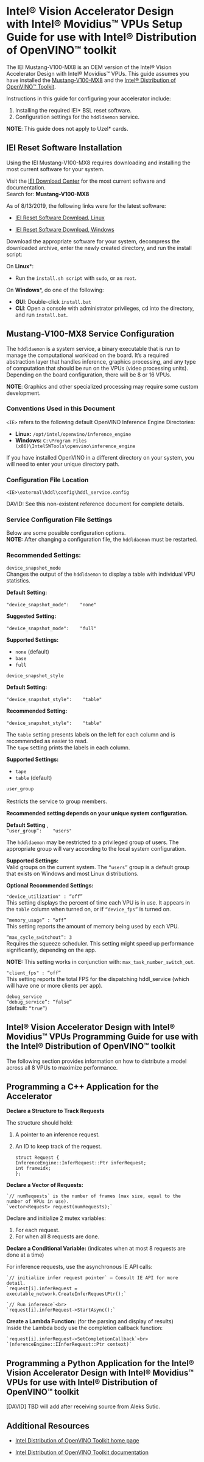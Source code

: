 # Intel® Vision Accelerator Design with Intel® Movidius™ VPUs Setup Guide for use with Intel® Distribution of OpenVINO™ toolkit

The IEI Mustang-V100-MX8 is an OEM version of the Intel® Vision Accelerator Design with Intel® Movidius™ VPUs.
This guide assumes you have installed the [Mustang-V100-MX8](https://download.ieiworld.com/) and the [Intel® Distribution of OpenVINO™ Toolkit](https://software.intel.com/en-us/openvino-toolkit).

Instructions in this guide for configuring your accelerator include:
1.	Installing the required IEI* BSL reset software.
2.	Configuration settings for the `hddldaemon` service.

**NOTE**: This guide does not apply to Uzel* cards.

## IEI  Reset Software Installation

Using the IEI Mustang-V100-MX8 requires downloading and installing the most current software for your system.

Visit the [IEI Download Center](https://download.ieiworld.com/) for the most current software and documentation.<br>
Search for:     **Mustang-V100-MX8**

As of 8/13/2019, the following links were for the latest software:

-  [IEI Reset Software Download, Linux](https://dls.ieiworld.com/IEIWeb/PDC_APP/PLM/OWFP000225/Mustang-V100_Linux_Plugin_1.0.1.20190409.tar.gz)

-  [IEI Reset Software Download, Windows](https://dls.ieiworld.com/IEIWeb/PDC_APP/PLM/OWFP000225/Mustang-V100_win64_Plugin_1.0.1.20190409.7z)

Download the appropriate software for your system, decompress the downloaded archive, enter the newly created directory, and run the install script:

On **Linux***:
-  Run the `install.sh script` with `sudo`, or as `root`.

On **Windows***, do one of the following:<br>
-  **GUI**: Double-click `install.bat`
-  **CLI**: Open a console with administrator privileges, cd into the directory, and run `install.bat`.

## Mustang-V100-MX8 Service Configuration

The `hddldaemon` is a system service, a binary executable that is run to manage the computational workload on the board.  It’s a required abstraction layer that handles inference, graphics processing, and any type of computation that should be run on the VPUs (video processing units).  Depending on the board configuration, there will be 8 or 16 VPUs.

**NOTE**: Graphics and other specialized processing may require some custom development.

### Conventions Used in this Document
`<IE>` refers to the following default OpenVINO Inference Engine Directories:
-  **Linux:**	    `/opt/intel/openvino/inference_engine`
-  **Windows:**	    `C:\Program Files (x86)\IntelSWTools\openvino\inference_engine`

If you have installed OpenVINO in a different directory on your system, you will need to enter your unique directory path.

### Configuration File Location

`<IE>\external\hddl\config\hddl_service.config`

DAVID: See this non-existent reference document for complete details.

### Service Configuration File Settings
Below are some possible configuration options. <br>
**NOTE:**  After changing a configuration file, the `hddldaemon` must be restarted. 

### Recommended Settings:

`device_snapshot_mode`<br>
Changes the output of the `hddldaemon` to display a table with individual VPU statistics.

**Default Setting:**<br>	
  `"device_snapshot_mode":    "none"`

**Suggested Setting:**<br>	
  `"device_snapshot_mode":    "full"`

**Supported Settings:**
-  `none` (default)
-  `base`
-  `full`

`device_snapshot_style`

**Default Setting:**<br>	
  `"device_snapshot_style":    "table"`

**Recommended Setting:**<br>	
  `"device_snapshot_style":    "table"`<br>

The `table` setting presents labels on the left for each column and is recommended as easier to read.  <br>
The `tape` setting prints the labels in each column.

**Supported Settings:**
-  `tape`
-  `table` (default)

`user_group	`<br>	
Restricts the service to group members. 

**Recommended	setting depends on your unique system configuration.**

**Default Setting**	,<br>
  `“user_group”:    "users"`

The `hddldaemon` may be restricted to a privileged group of users.  The appropriate group will vary according to the local system configuration.

**Supported Settings:**<br>
Valid groups on the current system.  The `“users”` group is a default group that exists on Windows and most Linux distributions.


**Optional Recommended Settings:**

`"device_utilization" : “off”`<br>
This setting displays the percent of time each VPU is in use.  It appears in the `table` column when turned on, or if `“device_fps”` is turned on.

`“memory_usage” : “off”`<br>
This setting reports the amount of memory being used by each VPU.

`“max_cycle_switchout”: 3`<br>
Requires the squeeze scheduler.  This setting might speed up performance significantly, depending on the app.  

**NOTE:** This setting works in conjunction with: `max_task_number_switch_out`.

`"client_fps" : “off”`<br>
This setting reports the total FPS for the dispatching hddl_service (which will have one or more clients per app).

`debug_service`<br>
`“debug_service”: “false”`<br>	(default: `“true”`)

## Intel® Vision Accelerator Design with Intel® Movidius™ VPUs Programming Guide for use with the Intel® Distribution of OpenVINO™ toolkit

The following section provides information on how to distribute a model across all 8 VPUs to maximize performance.

## Programming a C++ Application for the Accelerator

**Declare a Structure to Track Requests**

The structure should hold:
1.	A pointer to an inference request.
2.	An ID to keep track of the request.<br>

    `struct Request {`<br>
        `InferenceEngine::InferRequest::Ptr inferRequest;`<br>
        `int frameidx;`<br>
    `};`

**Declare a Vector of Requests:**

    `// numRequests` is the number of frames (max size, equal to the number of VPUs in use).
    `vector<Request> request(numRequests);` 

Declare and initialize 2 mutex variables:
1.	For each request.
2.	For when all 8 requests are done.

**Declare a Conditional Variable:** (indicates when at most 8 requests are done at a time)

For inference requests, use the asynchronous IE API calls:<br>

    `// initialize infer request pointer` – Consult IE API for more detail.
    `request[i].inferRequest = executable_network.CreateInferRequestPtr();`

    `// Run inference`<br>
    `request[i].inferRequest->StartAsync();`


**Create a Lambda Function:** (for the parsing and display of results)<br>
Inside the Lambda body use the completion callback function:<br>

    `request[i].inferRequest->SetCompletionCallback`<br>
    `(nferenceEngine::IInferRequest::Ptr context)`


## Programming a Python Application for the Intel® Vision Accelerator Design with Intel® Movidius™ VPUs for use with Intel® Distribution of OpenVINO™ toolkit

[DAVID] TBD will add after receiving source from Aleks Sutic.


## Additional Resources

- [Intel Distribution of OpenVINO Toolkit home page](https://software.intel.com/en-us/openvino-toolkit)

- [Intel Distribution of OpenVINO Toolkit documentation](https://docs.openvinotoolkit.org)

